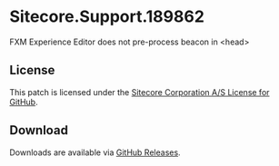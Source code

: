 # Sitecore.Support.189862
FXM Experience Editor does not pre-process beacon in &lt;head&gt;

## License  
This patch is licensed under the [Sitecore Corporation A/S License for GitHub](https://github.com/sitecoresupport/Sitecore.Support.189862/blob/master/LICENSE).  

## Download  
Downloads are available via [GitHub Releases](https://github.com/sitecoresupport/Sitecore.Support.189862/releases).  
